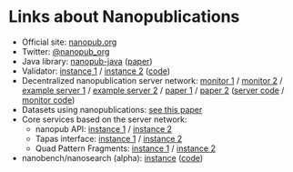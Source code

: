 # Links about Nanopublications

- Official site: [nanopub.org](http://nanopub.org)
- Twitter: [@nanopub_org](https://twitter.com/nanopub_org)
- Java library: [nanopub-java](https://github.com/Nanopublication/nanopub-java) ([paper](https://arxiv.org/abs/1508.04977))
- Validator: [instance 1](http://nanopub.inn.ac/) / [instance 2](http://app.tkuhn.eculture.labs.vu.nl/nanopub-validator/) ([code](https://github.com/tkuhn/nanopub-validator))
- Decentralized nanopublication server network: [monitor 1](http://npmonitor.inn.ac/) / [monitor 2](http://app.tkuhn.eculture.labs.vu.nl/nanopub-monitor/) / [example server 1](http://np.inn.ac/) / [example server 2](http://server.nanopubs.lod.labs.vu.nl/) / [paper 1](http://arxiv.org/pdf/1411.2749) / [paper 2](https://doi.org/10.7717/peerj-cs.78) ([server code](https://github.com/tkuhn/nanopub-server) / [monitor code](https://github.com/tkuhn/nanopub-monitor/))
- Datasets using nanopublications: [see this paper](https://arxiv.org/abs/1809.06532)
- Core services based on the server network:
  - nanopub API: [instance 1](http://grlc.nanopubs.lod.labs.vu.nl/api/local/local/) / [instance 2](http://130.60.24.146:7881/api/local/local)
  - Tapas interface: [instance 1](http://grlc.nanopubs.lod.labs.vu.nl/tapas/tapas.html) / [instance 2](http://130.60.24.146:7881/tapas/tapas.html)
  - Quad Pattern Fragments: [instance 1](http://ldf.nanopubs.lod.labs.vu.nl/np) / [instance 2](http://130.60.24.146:7882/np)
- nanobench/nanosearch (alpha): [instance](http://nanobench.nanopubs.lod.labs.vu.nl/search) ([code](https://github.com/peta-pico/nanobench))
